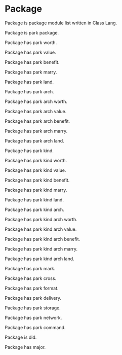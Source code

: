 # Package

Package is package module list written in Class Lang.

Package is park package.

Package has park worth.

Package has park value.

Package has park benefit.

Package has park marry.

Package has park land.

Package has park arch.

Package has park arch worth.

Package has park arch value.

Package has park arch benefit.

Package has park arch marry.

Package has park arch land.

Package has park kind.

Package has park kind worth.

Package has park kind value.

Package has park kind benefit.

Package has park kind marry.

Package has park kind land.

Package has park kind arch.

Package has park kind arch worth.

Package has park kind arch value.

Package has park kind arch benefit.

Package has park kind arch marry.

Package has park kind arch land.

Package has park mark.

Package has park cross.

Package has park format.

Package has park delivery.

Package has park storage.

Package has park network.

Package has park command.

Package is did.

Package has major.